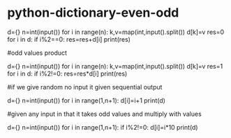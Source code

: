 # python-dictionary-even-odd
d={}
n=int(input())
for i in range(n):
  k,v=map(int,input().split())
  d[k]=v 
res=0
for i in d:
  if i%2==0:
    res=res+d[i]
print(res)    


#odd values  product

d={}
n=int(input())
for i in range(n):
  k,v=map(int,input().split())
  d[k]=v 
res=1
for i in d:
  if i%2!=0:
    res=res*d[i]
print(res)    

#if we give random no input it given sequential output

d={}
n=int(input())
for i in range(1,n+1):
  d[i]=i+1 
print(d)  

#given any input in that it takes odd values and multiply with values

d={}
n=int(input())
for i in range(1,n+1):
  if i%2!=0:
    d[i]=i*10
print(d)    
